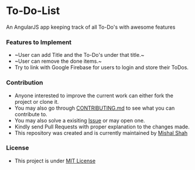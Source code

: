 # To-Do-List
An AngularJS app keeping track of all To-Do's with awesome features

### Features to Implement

- ~User can add Title and the To-Do's under that title.~
- ~User can remove the done items.~
- Try to link with Google Firebase for users to login and store their ToDos.

### Contribution

- Anyone interested to improve the current work can either fork the project or clone it.
- You may also go through [CONTRIBUTING.md]() to see what you can contribute to.
- You may also solve a exisiting [Issue](https://github.com/mishal23/To-Do-List/issues) or may open one.
- Kindly send Pull Requests with proper explanation to the changes made.
- This repository was created and is currently maintained by [Mishal Shah](https://github.com/mishal23)

### License

- This project is under [MIT License](https://github.com/mishal23/To-Do-List/blob/master/LICENSE)

